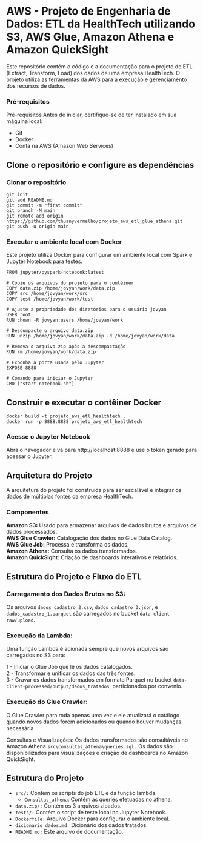 # AWS - Projeto de Engenharia de Dados: ETL da HealthTech utilizando S3, AWS Glue, Amazon Athena e Amazon QuickSight

Este repositório contém o código e a documentação para o projeto de ETL (Extract, Transform, Load) dos dados de uma empresa HealthTech. O projeto utiliza as ferramentas da AWS para a execução e gerenciamento dos recursos de dados.

### Pré-requisitos

Pré-requisitos
Antes de iniciar, certifique-se de ter instalado em sua máquina local:

* Git
* Docker
* Conta na AWS (Amazon Web Services)

## Clone o repositório e configure as dependências

### Clonar o repositório
```
git init
git add README.md
git commit -m "first commit"
git branch -M main
git remote add origin https://github.com/thuanyvermelho/projeto_aws_etl_glue_athena.git
git push -u origin main
```

### Executar o ambiente local com Docker
Este projeto utiliza Docker para configurar um ambiente local com Spark e Jupyter Notebook para testes.

```
FROM jupyter/pyspark-notebook:latest

# Copie os arquivos do projeto para o contêiner
COPY data.zip /home/jovyan/work/data.zip
COPY src /home/jovyan/work/src
COPY test /home/jovyan/work/test

# Ajuste a propriedade dos diretórios para o usuário jovyan
USER root
RUN chown -R jovyan:users /home/jovyan/work

# Descompacte o arquivo data.zip
RUN unzip /home/jovyan/work/data.zip -d /home/jovyan/work/data

# Remova o arquivo zip após a descompactação
RUN rm /home/jovyan/work/data.zip

# Exponha a porta usada pelo Jupyter
EXPOSE 8888

# Comando para iniciar o Jupyter
CMD ["start-notebook.sh"]

```
## Construir e executar o contêiner Docker
```
docker build -t projeto_aws_etl_healthtech .
docker run -p 8888:8888 projeto_aws_etl_healthtech
```
### Acesse o Jupyter Notebook
Abra o navegador e vá para http://localhost:8888 e use o token gerado para acessar o Jupyter.

## Arquitetura do Projeto
A arquitetura do projeto foi construída para ser escalável e integrar os dados de múltiplas fontes da empresa HealthTech.

### Componentes
**Amazon S3:** Usado para armazenar arquivos de dados brutos e arquivos de dados processados.<br>
**AWS Glue Crawler:** Catalogação dos dados no Glue Data Catalog.<br>
**AWS Glue Job:** Processa e transforma os dados.<br>
**Amazon Athena:** Consulta os dados transformados.<br>
**Amazon QuickSight:** Criação de dashboards interativos e relatórios.<br>

## Estrutura do Projeto e Fluxo do ETL

### Carregamento dos Dados Brutos no S3:

Os arquivos `dados_cadastro_2.csv`, `dados_cadastro_3.json`, e `dados_cadastro_1.parquet` são carregados no bucket `data-client-raw/upload`.

### Execução da Lambda:

Uma função Lambda é acionada sempre que novos arquivos são carregados no S3 para:

1 - Iniciar o Glue Job que lê os dados catalogados.<br>
2 - Transformar e unificar os dados das três fontes.<br>
3 - Gravar os dados transformados em formato Parquet no bucket `data-client-processed/output/dados_tratados`, particionados por convenio.<br>

### Execução do Glue Crawler:

O Glue Crawler para roda apenas uma vez e ele atualizará o catálogo quando novos dados forem adicionados ou quando houver mudanças necessária

Consultas e Visualizações:
Os dados transformados são consultáveis no Amazon Athena `src\consultas_athena\queries.sql.`
Os dados são disponibilizados para visualizações e criação de dashboards no Amazon QuickSight.

## Estrutura do Projeto 

 - `src/:` Contém os scripts do job ETL e da função lambda.
    - `Consultas_athena`: Contém as queries efetuadas no athena.
 -  `data.zip/:` Contém os 3 arquivos zipados.
 - `tests/:` Contém o script de teste local no Jupyter Notebook.
 - `Dockerfile:` Arquivo Docker para configurar o ambiente local.
 - `dicionario_dados.md:` Dicionário dos dados tratados.
 - `README.md:` Este arquivo de documentação.
